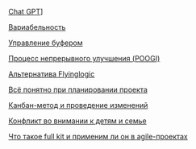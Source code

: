 [Chat GPT](posts/Chat%20GPT.md)]

[Вариабельность](posts/Вариабельность.md)

[Управление буфером](posts/%D0%A3%D0%BF%D1%80%D0%B0%D0%B2%D0%BB%D0%B5%D0%BD%D0%B8%D0%B5%20%D0%B1%D1%83%D1%84%D0%B5%D1%80%D0%BE%D0%BC%20(buffer%20management%20%E2%80%93%20BM).md)

[Процесс непрерывного улучшения (POOGI)](posts/%D0%9F%D1%80%D0%BE%D1%86%D0%B5%D1%81%D1%81%20%D0%BD%D0%B5%D0%BF%D1%80%D0%B5%D1%80%D1%8B%D0%B2%D0%BD%D0%BE%D0%B3%D0%BE%20%D1%83%D0%BB%D1%83%D1%87%D1%88%D0%B5%D0%BD%D0%B8%D1%8F%20(POOGI).md)

[Альтернатива Flyinglogic](posts/%D0%90%D0%BB%D1%8C%D1%82%D0%B5%D1%80%D0%BD%D0%B0%D1%82%D0%B8%D0%B2%D0%B0%20Flyinglogic.md)

[Всё понятно при планировании проекта](posts/Всё%20понятно%20при%20планировании%20проекта.md)

[Канбан-метод и проведение изменений](posts/Канбан-метод%20и%20проведение%20изменений.md)

[Конфликт во внимании к детям и семье](posts/Конфликт%20во%20внимании%20к%20детям%20и%20семье.md)

[Что такое full kit и применим ли он в agile-проектах](posts/Что%20такое%20full%20kit%20и%20применим%20ли%20он%20в%20agile-проектах.md)

